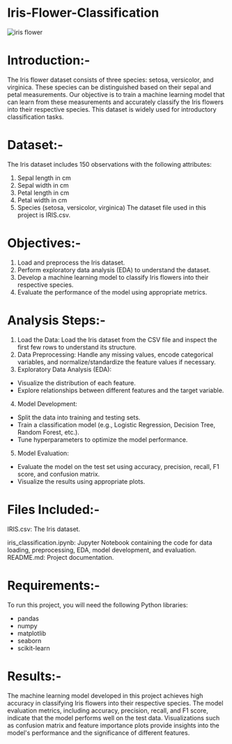 # Iris-Flower-Classification
![iris flower](https://github.com/user-attachments/assets/5db526b1-405a-4379-9ce1-ee713ba47e2c)

# Introduction:-
The Iris flower dataset consists of three species: setosa, versicolor, and virginica. These species can be distinguished based on their sepal and petal measurements. Our objective is to train a machine learning model that can learn from these measurements and accurately classify the Iris flowers into their respective species. This dataset is widely used for introductory classification tasks.

# Dataset:-
The Iris dataset includes 150 observations with the following attributes:

1. Sepal length in cm
2. Sepal width in cm
3. Petal length in cm
4. Petal width in cm
5. Species (setosa, versicolor, virginica)
The dataset file used in this project is IRIS.csv.

# Objectives:-
1. Load and preprocess the Iris dataset.
2. Perform exploratory data analysis (EDA) to understand the dataset.
3. Develop a machine learning model to classify Iris flowers into their respective species.
4. Evaluate the performance of the model using appropriate metrics.

# Analysis Steps:-
1. Load the Data: Load the Iris dataset from the CSV file and inspect the first few rows to understand its structure.
2. Data Preprocessing: Handle any missing values, encode categorical variables, and normalize/standardize the feature values if necessary.
3. Exploratory Data Analysis (EDA):
- Visualize the distribution of each feature.
- Explore relationships between different features and the target variable.
4. Model Development:
- Split the data into training and testing sets.
- Train a classification model (e.g., Logistic Regression, Decision Tree, Random Forest, etc.).
- Tune hyperparameters to optimize the model performance.
5. Model Evaluation:
- Evaluate the model on the test set using accuracy, precision, recall, F1 score, and confusion matrix.
- Visualize the results using appropriate plots.

# Files Included:-
IRIS.csv: The Iris dataset.

iris_classification.ipynb: Jupyter Notebook containing the code for data loading, preprocessing, EDA, model development, and evaluation.
README.md: Project documentation.

# Requirements:-
To run this project, you will need the following Python libraries:
- pandas
- numpy
- matplotlib
- seaborn
- scikit-learn

# Results:-
The machine learning model developed in this project achieves high accuracy in classifying Iris flowers into their respective species. The model evaluation metrics, including accuracy, precision, recall, and F1 score, indicate that the model performs well on the test data. Visualizations such as confusion matrix and feature importance plots provide insights into the model's performance and the significance of different features.

